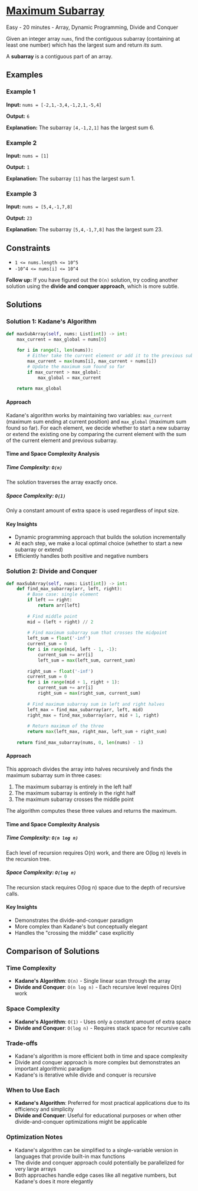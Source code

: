 # [Maximum Subarray](https://leetcode.com/problems/maximum-subarray/)

Easy - 20 minutes - Array, Dynamic Programming, Divide and Conquer

Given an integer array `nums`, find the contiguous subarray (containing at least one number) which has the largest sum and return *its sum*.

A **subarray** is a contiguous part of an array.

## Examples

### Example 1

**Input:** `nums = [-2,1,-3,4,-1,2,1,-5,4]`

**Output:** `6`

**Explanation:** The subarray `[4,-1,2,1]` has the largest sum 6.

### Example 2

**Input:** `nums = [1]`

**Output:** `1`

**Explanation:** The subarray `[1]` has the largest sum 1.

### Example 3

**Input:** `nums = [5,4,-1,7,8]`

**Output:** `23`

**Explanation:** The subarray `[5,4,-1,7,8]` has the largest sum 23.

## Constraints

- `1 <= nums.length <= 10^5`
- `-10^4 <= nums[i] <= 10^4`

**Follow up:** If you have figured out the `O(n)` solution, try coding another solution using the **divide and conquer approach**, which is more subtle.

## Solutions

### Solution 1: Kadane's Algorithm

```python
def maxSubArray(self, nums: List[int]) -> int:
    max_current = max_global = nums[0]
    
    for i in range(1, len(nums)):
        # Either take the current element or add it to the previous subarray
        max_current = max(nums[i], max_current + nums[i])
        # Update the maximum sum found so far
        if max_current > max_global:
            max_global = max_current
            
    return max_global
```

#### Approach

Kadane's algorithm works by maintaining two variables: `max_current` (maximum sum ending at current position) and `max_global` (maximum sum found so far). For each element, we decide whether to start a new subarray or extend the existing one by comparing the current element with the sum of the current element and previous subarray.

#### Time and Space Complexity Analysis

##### Time Complexity: `O(n)`

The solution traverses the array exactly once.

##### Space Complexity: `O(1)`

Only a constant amount of extra space is used regardless of input size.

#### Key Insights

- Dynamic programming approach that builds the solution incrementally
- At each step, we make a local optimal choice (whether to start a new subarray or extend)
- Efficiently handles both positive and negative numbers

### Solution 2: Divide and Conquer

```python
def maxSubArray(self, nums: List[int]) -> int:
    def find_max_subarray(arr, left, right):
        # Base case: single element
        if left == right:
            return arr[left]
            
        # Find middle point
        mid = (left + right) // 2
            
        # Find maximum subarray sum that crosses the midpoint
        left_sum = float('-inf')
        current_sum = 0
        for i in range(mid, left - 1, -1):
            current_sum += arr[i]
            left_sum = max(left_sum, current_sum)
            
        right_sum = float('-inf')
        current_sum = 0
        for i in range(mid + 1, right + 1):
            current_sum += arr[i]
            right_sum = max(right_sum, current_sum)
            
        # Find maximum subarray sum in left and right halves
        left_max = find_max_subarray(arr, left, mid)
        right_max = find_max_subarray(arr, mid + 1, right)
            
        # Return maximum of the three
        return max(left_max, right_max, left_sum + right_sum)
        
    return find_max_subarray(nums, 0, len(nums) - 1)
```

#### Approach

This approach divides the array into halves recursively and finds the maximum subarray sum in three cases:

1. The maximum subarray is entirely in the left half
2. The maximum subarray is entirely in the right half
3. The maximum subarray crosses the middle point

The algorithm computes these three values and returns the maximum.

#### Time and Space Complexity Analysis

##### Time Complexity: `O(n log n)`

Each level of recursion requires O(n) work, and there are O(log n) levels in the recursion tree.

##### Space Complexity: `O(log n)`

The recursion stack requires O(log n) space due to the depth of recursive calls.

#### Key Insights

- Demonstrates the divide-and-conquer paradigm
- More complex than Kadane's but conceptually elegant
- Handles the "crossing the middle" case explicitly

## Comparison of Solutions

### Time Complexity

- **Kadane's Algorithm**: `O(n)` - Single linear scan through the array
- **Divide and Conquer**: `O(n log n)` - Each recursive level requires O(n) work

### Space Complexity

- **Kadane's Algorithm**: `O(1)` - Uses only a constant amount of extra space
- **Divide and Conquer**: `O(log n)` - Requires stack space for recursive calls

### Trade-offs

- Kadane's algorithm is more efficient both in time and space complexity
- Divide and conquer approach is more complex but demonstrates an important algorithmic paradigm
- Kadane's is iterative while divide and conquer is recursive

### When to Use Each

- **Kadane's Algorithm**: Preferred for most practical applications due to its efficiency and simplicity
- **Divide and Conquer**: Useful for educational purposes or when other divide-and-conquer optimizations might be applicable

### Optimization Notes

- Kadane's algorithm can be simplified to a single-variable version in languages that provide built-in max functions
- The divide and conquer approach could potentially be parallelized for very large arrays
- Both approaches handle edge cases like all negative numbers, but Kadane's does it more elegantly

